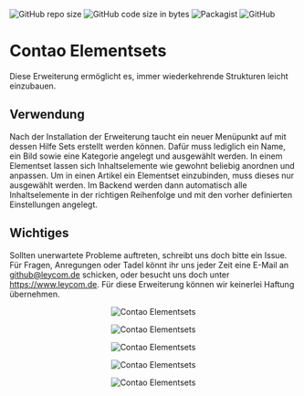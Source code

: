 ![GitHub repo size](https://img.shields.io/github/repo-size/leycommediasolutions/contao_elementsets?style=flat-square)
![GitHub code size in bytes](https://img.shields.io/github/languages/code-size/leycommediasolutions/contao_elementsets?style=flat-square)
![Packagist](https://img.shields.io/packagist/dt/leycommediasolutions/contao_elementsets?style=flat-square)
![GitHub](https://img.shields.io/github/license/leycommediasolutions/contao_elementsets?style=flat-square)
 
# Contao Elementsets 
Diese Erweiterung ermöglicht es, immer wiederkehrende Strukturen leicht einzubauen. 
 
## Verwendung 
Nach der Installation der Erweiterung taucht ein neuer Menüpunkt auf mit dessen Hilfe Sets erstellt werden können. Dafür muss lediglich ein Name, ein Bild sowie eine Kategorie angelegt und ausgewählt werden.
In einem Elementset lassen sich Inhaltselemente wie gewohnt beliebig anordnen und anpassen. Um in einen Artikel ein Elementset einzubinden,  muss dieses nur ausgewählt werden. Im Backend werden dann automatisch alle Inhaltselemente in der richtigen Reihenfolge und mit den vorher definierten Einstellungen angelegt.
 
## Wichtiges
Sollten unerwartete Probleme auftreten, schreibt uns doch bitte ein Issue. Für Fragen, Anregungen oder Tadel könnt ihr uns jeder Zeit eine E-Mail an github@leycom.de schicken, oder besucht uns doch unter https://www.leycom.de. Für diese Erweiterung können wir keinerlei Haftung übernehmen.

<p align="center">
  <img src="https://www.leycom.de/files/github/screenshots/contao-elementsets/uebersicht.png" alt="Contao Elementsets ">
</p>  
<p align="center">
  <img src="https://www.leycom.de/files/github/screenshots/contao-elementsets/einstellungen.png" alt="Contao Elementsets">
</p>  
<p align="center">
  <img src="https://www.leycom.de/files/github/screenshots/contao-elementsets/button.png" alt="Contao Elementsets">
</p>  
<p align="center">
  <img src="https://www.leycom.de/files/github/screenshots/contao-elementsets/auswahl.png" alt="Contao Elementsets">
</p>  
<p align="center">
  <img src="https://www.leycom.de/files/github/screenshots/contao-elementsets/eingefuegt" alt="Contao Elementsets">
</p>  
